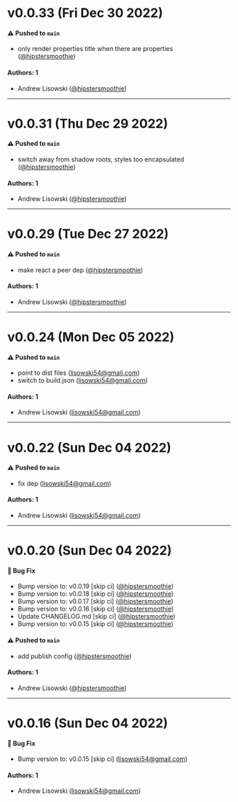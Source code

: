 # v0.0.33 (Fri Dec 30 2022)

#### ⚠️ Pushed to `main`

- only render properties title when there are properties ([@hipstersmoothie](https://github.com/hipstersmoothie))

#### Authors: 1

- Andrew Lisowski ([@hipstersmoothie](https://github.com/hipstersmoothie))

---

# v0.0.31 (Thu Dec 29 2022)

#### ⚠️ Pushed to `main`

- switch away from shadow roots, styles too encapsulated ([@hipstersmoothie](https://github.com/hipstersmoothie))

#### Authors: 1

- Andrew Lisowski ([@hipstersmoothie](https://github.com/hipstersmoothie))

---

# v0.0.29 (Tue Dec 27 2022)

#### ⚠️ Pushed to `main`

- make react a peer dep ([@hipstersmoothie](https://github.com/hipstersmoothie))

#### Authors: 1

- Andrew Lisowski ([@hipstersmoothie](https://github.com/hipstersmoothie))

---

# v0.0.24 (Mon Dec 05 2022)

#### ⚠️ Pushed to `main`

- point to dist files (lisowski54@gmail.com)
- switch to build.json (lisowski54@gmail.com)

#### Authors: 1

- Andrew Lisowski (lisowski54@gmail.com)

---

# v0.0.22 (Sun Dec 04 2022)

#### ⚠️ Pushed to `main`

- fix dep (lisowski54@gmail.com)

#### Authors: 1

- Andrew Lisowski (lisowski54@gmail.com)

---

# v0.0.20 (Sun Dec 04 2022)

#### 🐛 Bug Fix

- Bump version to: v0.0.19 \[skip ci\] ([@hipstersmoothie](https://github.com/hipstersmoothie))
- Bump version to: v0.0.18 \[skip ci\] ([@hipstersmoothie](https://github.com/hipstersmoothie))
- Bump version to: v0.0.17 \[skip ci\] ([@hipstersmoothie](https://github.com/hipstersmoothie))
- Bump version to: v0.0.16 \[skip ci\] ([@hipstersmoothie](https://github.com/hipstersmoothie))
- Update CHANGELOG.md \[skip ci\] ([@hipstersmoothie](https://github.com/hipstersmoothie))
- Bump version to: v0.0.15 \[skip ci\] ([@hipstersmoothie](https://github.com/hipstersmoothie))

#### ⚠️ Pushed to `main`

- add publish config ([@hipstersmoothie](https://github.com/hipstersmoothie))

#### Authors: 1

- Andrew Lisowski ([@hipstersmoothie](https://github.com/hipstersmoothie))

---

# v0.0.16 (Sun Dec 04 2022)

#### 🐛 Bug Fix

- Bump version to: v0.0.15 \[skip ci\] (lisowski54@gmail.com)

#### Authors: 1

- Andrew Lisowski (lisowski54@gmail.com)
